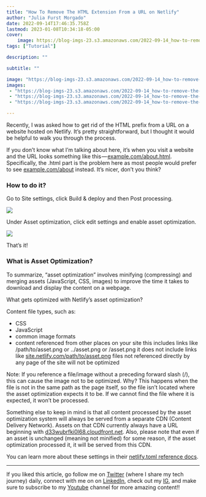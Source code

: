 ```yaml
---
title: "How To Remove The HTML Extension From a URL on Netlify"
author: "Julia Furst Morgado"
date: 2022-09-14T17:46:35.758Z
lastmod: 2023-01-08T10:34:18-05:00
cover:
    image: https://blog-imgs-23.s3.amazonaws.com/2022-09-14_how-to-remove-the-html-extension-from-a-url-on-netlify_0.png
tags: ["Tutorial"]

description: ""

subtitle: ""

image: "https://blog-imgs-23.s3.amazonaws.com/2022-09-14_how-to-remove-the-html-extension-from-a-url-on-netlify_0.png" 
images:
 - "https://blog-imgs-23.s3.amazonaws.com/2022-09-14_how-to-remove-the-html-extension-from-a-url-on-netlify_0.png"
 - "https://blog-imgs-23.s3.amazonaws.com/2022-09-14_how-to-remove-the-html-extension-from-a-url-on-netlify_1.jpg"
 - "https://blog-imgs-23.s3.amazonaws.com/2022-09-14_how-to-remove-the-html-extension-from-a-url-on-netlify_2.jpg"

---
```


Recently, I was asked how to get rid of the HTML prefix from a URL on a website hosted on Netlify. It’s pretty straightforward, but I thought it would be helpful to walk you through the process.

If you don’t know what I’m talking about here, it’s when you visit a website and the URL looks something like this — [example.com/about.html](https://example.com/about.html). Specifically, the .html part is the problem here as most people would prefer to see [example.com/about](https://example.com/about) instead. It’s nicer, don’t you think?

### How to do it?

Go to Site settings, click Build & deploy and then Post processing.

![](https://blog-imgs-23.s3.amazonaws.com/2022-09-14_how-to-remove-the-html-extension-from-a-url-on-netlify_1.jpg#layoutTextWidth)

Under Asset optimization, click edit settings and enable asset optimization.

![](https://blog-imgs-23.s3.amazonaws.com/2022-09-14_how-to-remove-the-html-extension-from-a-url-on-netlify_2.jpg#layoutTextWidth)

That’s it!

### What is Asset Optimization?

To summarize, “asset optimization” involves minifying (compressing) and merging assets (JavaScript, CSS, images) to improve the time it takes to download and display the content on a webpage.

What gets optimized with Netlify’s asset optimization?

Content file types, such as:

- CSS
- JavaScript
- common image formats
- content referenced from other places on your site this includes links like /path/to/asset.png or ../asset.png or /asset.png it does not include links like [site.netlify.com/path/to/asset.png](https://site.netlify.com/path/to/asset.png) files not referenced directly by any page of the site will not be optimized

Note: If you reference a file/image without a preceding forward slash (/), this can cause the image not to be optimized. Why? This happens when the file is not in the same path as the page itself, so the file isn’t located where the asset optimization expects it to be. If we cannot find the file where it is expected, it won’t be processed.

Something else to keep in mind is that all content processed by the asset optimization system will always be served from a separate CDN (Content Delivery Network). Assets on that CDN currently always have a URL beginning with [d33wubrfki0l68.cloudfront.net](https://d33wubrfki0l68.cloudfront.net/). Also, please note that even if an asset is unchanged (meaning not minified) for some reason, if the asset optimization processed it, it will be served from this CDN.

You can learn more about these settings in their [netlify.toml reference docs](https://docs.netlify.com/configure-builds/file-based-configuration/#post-processing).

* * *
If you liked this article, go follow me on [Twitter](https://twitter.com/juliafmorgado) (where I share my tech journey) daily, connect with me on on [LinkedIn](https://www.linkedin.com/in/juliafmorgado/), check out my [IG](https://www.instagram.com/juliafmorgado/), and make sure to subscribe to my [Youtube](https://www.youtube.com/c/JuliaFMorgado) channel for more amazing content!!
